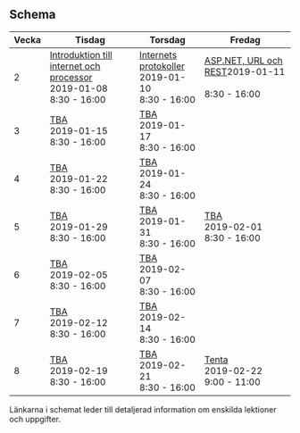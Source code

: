 ## Schema

Vecka|Tisdag |Torsdag|Fredag
-----|-------|-------|------
2|[Introduktion till internet och processor](lecture20190108.md)<br />2019-01-08<br />8:30 - 16:00|[Internets protokoller](lecture20190110.md)<br />2019-01-10<br />8:30 - 16:00|[ASP.NET, URL och REST](lecture20190111.md)2019-01-11<br /><br />8:30 - 16:00
3|[TBA](lecture20190115.md)<br />2019-01-15<br />8:30 - 16:00|[TBA](lecture20190117.md)<br />2019-01-17<br />8:30 - 16:00|
4|[TBA](lecture20190122.md)<br />2019-01-22<br />8:30 - 16:00|[TBA](lecture20190124.md)<br />2019-01-24<br />8:30 - 16:00|
5|[TBA](lecture20190129.md)<br />2019-01-29<br />8:30 - 16:00|[TBA](lecture20190131.md)<br />2019-01-31<br />8:30 - 16:00|[TBA](lecture20190201.md)<br />2019-02-01<br />8:30 - 16:00
6|[TBA](lecture20190205.md)<br />2019-02-05<br />8:30 - 16:00|[TBA](lecture20190207.md)<br />2019-02-07<br />8:30 - 16:00|
7|[TBA](lecture20190212.md)<br />2019-02-12<br />8:30 - 16:00|[TBA](lecture20190214.md)<br />2019-02-14<br />8:30 - 16:00|
8|[TBA](lecture20190219.md)<br />2019-02-19<br />8:30 - 16:00|[TBA](lecture20190221.md)<br />2019-02-21<br />8:30 - 16:00|[Tenta](lecture20190222.md)<br />2019-02-22<br />9:00 - 11:00

Länkarna i schemat leder till detaljerad information om enskilda lektioner och uppgifter.